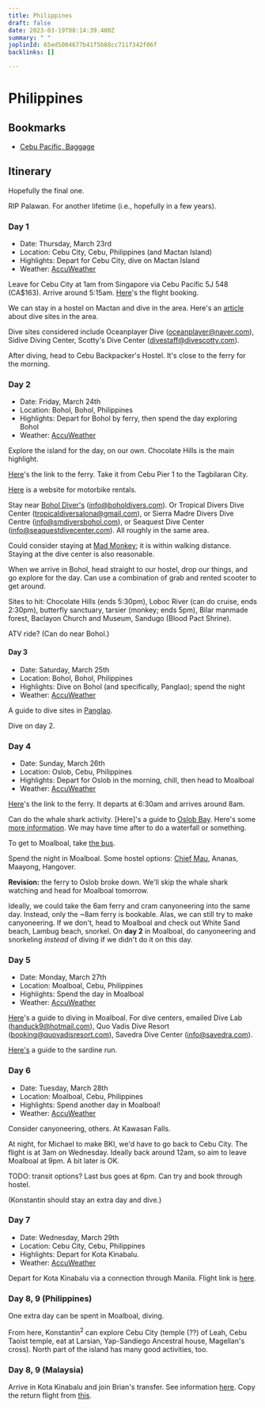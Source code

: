 ```yaml
---
title: Philippines
draft: false
date: 2023-03-19T08:14:39.400Z
summary: " "
joplinId: 65ed5004677b41f5b88cc711f342f06f
backlinks: []

---
```

# Philippines

## Bookmarks

- [Cebu Pacific, Baggage](https://cebupacificair.com/pages/travel-info/baggage-information/carry-on-baggage)

## Itinerary

Hopefully the final one.

RIP Palawan. For another lifetime (i.e., hopefully in a few years).

### Day 1

- Date: Thursday, March 23rd
- Location: Cebu City, Cebu, Philippines (and Mactan Island)
- Highlights: Depart for Cebu City, dive on Mactan Island
- Weather: [AccuWeather](https://accuweather.com/en/ph/cebu-city/262768/daily-weather-forecast/262768?day=5)

Leave for Cebu City at 1am from Singapore via Cebu Pacific 5J 548 (CA$163). Arrive around 5:15am. [Here](https://google.com/travel/flights/booking?tfs=CBwQAhpKagwIAxIIL20vMDZ0MnQSCjIwMjMtMDMtMjNyDQgDEgkvbS8wMXBfbHkiHwoDU0lOEgoyMDIzLTAzLTIzGgNDRUIqAjVKMgM1NDhwAYIBCwj___________8BQAFIAZgBAg&tfu=CmhDalJJWmtoemJXMUlhbGROUzJ0QlVHcFVkSGRDUnkwdExTMHRMUzB0TFhCbVozVTBNVUZCUVVGQlIxRlhkWGxaVFVSUVVrRkJFZ1UxU2pVME9Cb0tDUEYrRUFJYUEwTkJSRGdjY0pGYxICCAEiCAoGeEdya0Fl)'s the flight booking.

We can stay in a hostel on Mactan and dive in the area. Here's an [article](https://www.divescotty.com/scuba-diving/diving-mactan-cebu.php) about dive sites in the area.

Dive sites considered include Oceanplayer Dive (oceanplayer@naver.com), Sidive Diving Center, Scotty's Dive Center (divestaff@divescotty.com).

After diving, head to Cebu Backpacker's Hostel. It's close to the ferry for the morning.

### Day 2

- Date: Friday, March 24th
- Location: Bohol, Bohol, Philippines
- Highlights: Depart for Bohol by ferry, then spend the day exploring Bohol
- Weather: [AccuWeather](https://accuweather.com/en/ph/cebu-city/262768/daily-weather-forecast/262768?day=6)

Explore the island for the day, on our own. Chocolate Hills is the main highlight.

[Here](https://www.bookaway.com/s/philippines/cebu-to-bohol?departuredate=2023-03-24&passengers=1)'s the link to the ferry. Take it from Cebu Pier 1 to the Tagbilaran City.

[Here](https://www.tripadvisor.co.uk/ExternalLinkInterstitial?redirectTo=http%3A%2F%2Fwww.motorcyclerentalphilippines.com%2Fcategory%2Fmotorcycle-scooter-hire-locations-philippines%2F) is a website for motorbike rentals.

Stay near [Bohol Diver's](https://www.alonaboholdiversclub.com/) (info@boholdivers.com). Or Tropical Divers Dive Center (tropicaldiversalona@gmail.com), or Sierra Madre Divers Dive Centre (info@smdiversbohol.com), or Seaquest Dive Center (info@seaquestdivecenter.com). All roughly in the same area.

Could consider staying at [Mad Monkey](https://www.hostelworld.com/pwa/hosteldetails.php/Mad-Monkey-Panglao/Panglao-Island/316595?from=2023-03-24&to=2023-03-26&guests=2); it is within walking distance. Staying at the dive center is also reasonable.

When we arrive in Bohol, head straight to our hostel, drop our things, and go explore for the day. Can use a combination of grab and rented scooter to get around.

Sites to hit: Chocolate Hills (ends 5:30pm), Loboc River (can do cruise, ends 2:30pm), butterfly sanctuary, tarsier (monkey; ends 5pm), Bilar manmade forest, Baclayon Church and Museum, Sandugo (Blood Pact Shrine).

ATV ride? (Can do near Bohol.)

#### Day 3

- Date: Saturday, March 25th
- Location: Bohol, Bohol, Philippines
- Highlights: Dive on Bohol (and specifically, Panglao); spend the night
- Weather: [AccuWeather](https://www.accuweather.com/en/ph/cebu-city/262768/daily-weather-forecast/262768?day=7)

A guide to dive sites in [Panglao](https://www.alonaboholdiversclub.com/scuba-diving-areas-in-bohol/dive-sites-in-panglao/).

Dive on day 2.

### Day 4

- Date: Sunday, March 26th
- Location: Oslob, Cebu, Philippines
- Highlights: Depart for Oslob in the morning, chill, then head to Moalboal
- Weather: [AccuWeather](https://www.accuweather.com/en/ph/cebu-city/262768/daily-weather-forecast/262768?day=8)

[Here](https://book.phbus.com/en/travel/panglao/oslob?people=1&date=2023-03-26&direction=forward)'s the link to the ferry. It departs at 6:30am and arrives around 8am.

Can do the whale shark activity. [Here]'s a guide to [Oslob Bay](https://guidetothephilippines.ph/articles/ultimate-guides/oslob-cebu-travel-guide). Here's some [more information](https://sugbo.ph/2022/whale-shark-oslob-cebu-guide/). We may have time after to do a waterfall or something.

To get to Moalboal, take [the bus](https://cebuvisayantravel.com/how-to-get-to-moalboal-from-oslob/).

Spend the night in Moalboal. Some hostel options: [Chief Mau](https://www.hostelworld.com/pwa/hosteldetails.php/Chief-Mau-Moalboal-Cebu/Moalboal/271767?from=2023-03-22&to=2023-03-23&guests=0), Ananas, Maayong, Hangover.

**Revision:** the ferry to Oslob broke down. We'll skip the whale shark watching and head for Moalboal tomorrow.

Ideally, we could take the 6am ferry and cram canyoneering into the same day. Instead, only the ~8am ferry is bookable. Alas, we can still try to make canyoneering. If we don't, head to Moalboal and check out White Sand beach, Lambug beach, snorkel. On **day 2** in Moalboal, do canyoneering and snorkeling _instead_ of diving if we didn't do it on this day.

### Day 5

- Date: Monday, March 27th
- Location: Moalboal, Cebu, Philippines
- Highlights: Spend the day in Moalboal
- Weather: [AccuWeather](https://www.accuweather.com/en/ph/cebu-city/262768/daily-weather-forecast/262768?day=9)

[Here](https://divehappy.com/diving-moalboal-philippines-a-quick-guide/)'s a guide to diving in Moalboal. For dive centers, emailed Dive Lab (handuck9@hotmail.com), Quo Vadis Dive Resort (booking@quovadisresort.com), Savedra Dive Center (info@savedra.com).

[Here's](https://gretastravels.com/sardine-run-moalboal-turtles/) a guide to the sardine run.

### Day 6

- Date: Tuesday, March 28th
- Location: Moalboal, Cebu, Philippines
- Highlights: Spend another day in Moalboal!
- Weather: [AccuWeather](https://www.accuweather.com/en/ph/cebu-city/262768/daily-weather-forecast/262768?day=10)

Consider canyoneering, others. At Kawasan Falls.

At night, for Michael to make BKI, we'd have to go back to Cebu City. The flight is at 3am on Wednesday. Ideally back around 12am, so aim to leave Moalboal at 9pm. A bit later is OK.

TODO: transit options? Last bus goes at 6pm. Can try and book through hostel.

(Konstantin should stay an extra day and dive.)

### Day 7

- Date: Wednesday, March 29th
- Location: Cebu City, Cebu, Philippines
- Highlights: Depart for Kota Kinabalu.
- Weather: [AccuWeather](https://www.accuweather.com/en/ph/cebu-city/262768/daily-weather-forecast/262768?day=11)

Depart for Kota Kinabalu via a connection through Manila. Flight link is [here](https://www.google.com/travel/flights/booking?tfs=CBwQAhptag0IAxIJL20vMDFwX2x5EgoyMDIzLTAzLTI5cg0IAxIJL20vMDFfZzdmIiAKA0NFQhIKMjAyMy0wMy0yORoDTU5MKgJQUjIEMjgzNiIfCgNNTkwSCjIwMjMtMDMtMjkaA0JLSSoCWjIyAzUwMXABggELCP___________wFAAUgBmAEC&tfu=CnRDalJJVXpKMVFrWjVVRzFVUzBsQlVHZEJWSGRDUnkwdExTMHRMUzB0TFhCbWFIZ3pOVUZCUVVGQlIxRlhkMFE0UVhJdE5FRkJFZ3hRVWpJNE16WjhXakkxTURFYUNnakdiUkFDR2dOVFIwUTRISERVVVE9PRICCAEiAA).

### Day 8, 9 (Philippines)

One extra day can be spent in Moalboal, diving.

From here, $\text{Konstantin}^2$ can explore Cebu City (temple (??) of Leah, Cebu Taoist temple, eat at Larsian, Yap-Sandiego Ancestral house, Magellan's cross). North part of the island has many good activities, too.

### Day 8, 9 (Malaysia)

Arrive in Kota Kinabalu and join Brian's transfer. See information [here](https://docs.google.com/document/d/1o_h8R3lBFw05wVenWvt-XY0y8LEb9NJFFF2grQJ4DIg/edit). Copy the return flight from [this](https://www.google.com/travel/flights/s/rmEjPoaghnUAGFsm8).
